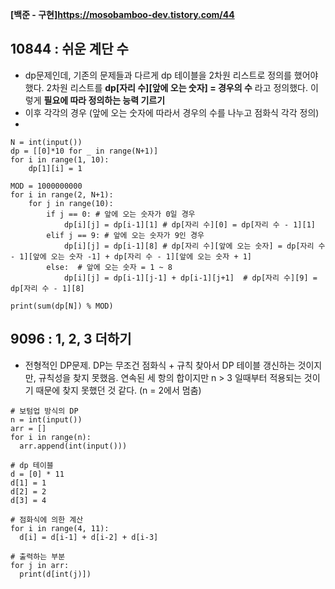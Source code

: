 **[백준 - 구현]<https://mosobamboo-dev.tistory.com/44>**

## 10844 : 쉬운 계단 수 
- dp문제인데, 기존의 문제들과 다르게 dp 테이블을 2차원 리스트로 정의를 했어야 했다. 2차원 리스트를 **dp[자리 수][앞에 오는 숫자] = 경우의 수**
라고 정의했다. 이렇게 **필요에 따라 정의하는 능력 기르기** 
- 이후 각각의 경우 (앞에 오는 숫자에 따라서 경우의 수를 나누고 점화식 각각 정의)
- 
```
N = int(input())
dp = [[0]*10 for _ in range(N+1)]
for i in range(1, 10):
	dp[1][i] = 1 

MOD = 1000000000
for i in range(2, N+1):
	for j in range(10):
    	if j == 0: # 앞에 오는 숫자가 0일 경우 
        	dp[i][j] = dp[i-1][1] # dp[자리 수][0] = dp[자리 수 - 1][1]
        elif j == 9: # 앞에 오는 숫자가 9인 경우
        	dp[i][j] = dp[i-1][8] # dp[자리 수][앞에 오는 숫자] = dp[자리 수 - 1][앞에 오는 숫자 -1] + dp[자리 수 - 1][앞에 오는 숫자 + 1]
        else:  # 앞에 오는 숫자 = 1 ~ 8
        	dp[i][j] = dp[i-1][j-1] + dp[i-1][j+1]  # dp[자리 수][9] = dp[자리 수 - 1][8]

print(sum(dp[N]) % MOD)
```

## 9096 : 1, 2, 3 더하기
- 전형적인 DP문제. DP는 무조건 점화식 + 규칙 찾아서 DP 테이블 갱신하는 것이지만, 규칙성을 찾지 못했음. 연속된 세 항의 합이지만 n > 3 일때부터 적용되는 것이기 때문에 찾지 못했던 것 같다. (n = 2에서 멈춤)

```
# 보텀업 방식의 DP
n = int(input())
arr = []
for i in range(n):
  arr.append(int(input()))
  
# dp 테이블
d = [0] * 11
d[1] = 1
d[2] = 2
d[3] = 4

# 점화식에 의한 계산
for i in range(4, 11):
  d[i] = d[i-1] + d[i-2] + d[i-3] 

# 출력하는 부분
for j in arr:
  print(d[int(j)])
```

